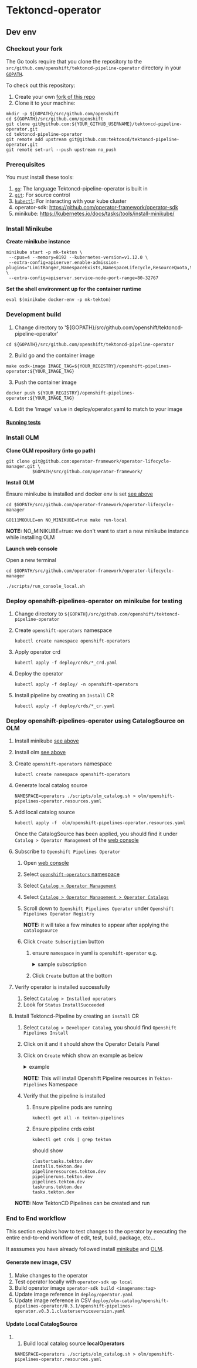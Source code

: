 # Tektoncd-operator

## Dev env

### Checkout your fork

The Go tools require that you clone the repository to the
`src/github.com/openshift/tektoncd-pipeline-operator` directory in your
[`GOPATH`](https://github.com/golang/go/wiki/SettingGOPATH).

To check out this repository:

1. Create your own
   [fork of this repo](https://help.github.com/articles/fork-a-repo/)
1. Clone it to your machine:

```shell
mkdir -p ${GOPATH}/src/github.com/openshift
cd ${GOPATH}/src/github.com/openshift
git clone git@github.com:${YOUR_GITHUB_USERNAME}/tektoncd-pipeline-operator.git
cd tektoncd-pipeline-operator
git remote add upstream git@github.com:tektoncd/tektoncd-pipeline-operator.git
git remote set-url --push upstream no_push
```

### Prerequisites
You must install these tools:

1. [`go`](https://golang.org/doc/install): The language Tektoncd-pipeline-operator is
   built in
1. [`git`](https://help.github.com/articles/set-up-git/): For source control
1. [`kubectl`](https://kubernetes.io/docs/tasks/tools/install-kubectl/): For
   interacting with your kube cluster
1. operator-sdk: https://github.com/operator-framework/operator-sdk
1. minikube: https://kubernetes.io/docs/tasks/tools/install-minikube/

### Install Minikube

**Create minikube instance**

```
minikube start -p mk-tekton \
 --cpus=4 --memory=8192 --kubernetes-version=v1.12.0 \
 --extra-config=apiserver.enable-admission-plugins="LimitRanger,NamespaceExists,NamespaceLifecycle,ResourceQuota,ServiceAccount,DefaultStorageClass,MutatingAdmissionWebhook"  \
 --extra-config=apiserver.service-node-port-range=80-32767
```

**Set the shell environment up for the container runtime**

```
eval $(minikube docker-env -p mk-tekton)
```

### Development build

1. Change directory to '${GOPATH}/src/github.com/openshift/tektoncd-pipeline-operator'
```
cd ${GOPATH}/src/github.com/openshift/tektoncd-pipeline-operator
```
2. Build go and the container image
```
make osdk-image IMAGE_TAG=${YOUR_REGISTRY}/openshift-pipelines-operator:${YOUR_IMAGE_TAG}
```
3. Push the container image
```
docker push ${YOUR_REGISTRY}/openshift-pipelines-operator:${YOUR_IMAGE_TAG}
```
4. Edit the 'image' value in deploy/operator.yaml to match to your image

#### [Running tests](docs/tests.md)

### Install OLM

**Clone OLM repository (into go path)**

```
git clone git@github.com:operator-framework/operator-lifecycle-manager.git \
          $GOPATH/src/github.com/operator-framework/
```

**Install OLM**

Ensure minikube is installed and docker env is set [see above](#install-minikube)

```
cd $GOPATH/src/github.com/operator-framework/operator-lifecycle-manager
```
```
GO111MODULE=on NO_MINIKUBE=true make run-local
```
**NOTE:** NO_MINIKUBE=true: we don't want to start a new minikube instance while installing OLM

**Launch web console**

Open a new terminal

```
cd $GOPATH/src/github.com/operator-framework/operator-lifecycle-manager
```

```
./scripts/run_console_local.sh
```

### Deploy openshift-pipelines-operator on minikube for testing

1. Change directory to `${GOPATH}/src/github.com/openshift/tektoncd-pipeline-operator`

1. Create `openshift-operators` namespace

   `kubectl create namespace openshift-operators`

1. Apply operator crd

   `kubectl apply -f deploy/crds/*_crd.yaml`

1. Deploy the operator

    `kubectl apply -f deploy/ -n openshift-operators`

1. Install pipeline by creating an `Install` CR

    `kubectl apply -f deploy/crds/*_cr.yaml`

### Deploy openshift-pipelines-operator using CatalogSource on OLM

1. Install minikube [see above](#install-minikube)
1. Install olm [see above](#install-olm)
1. Create `openshift-operators` namespace

   `kubectl create namespace openshift-operators`

2. Generate local catalog source

    `NAMESPACE=operators ./scripts/olm_catalog.sh > olm/openshift-pipelines-operator.resources.yaml`

1. Add local catalog source

    `kubectl apply -f  olm/openshift-pipelines-operator.resources.yaml`

    Once the CatalogSource has been applied, you should find it
    under `Catalog > Operator Management`  of the [web console]

1. Subscribe to `Openshift Pipelines Operator`
    1. Open [web console]
    1. Select [`openshift-operators` namespace](http://0.0.0.0:9000/status/ns/openshift-operators)
    1. Select [`Catalog > Operator Management`](http://0.0.0.0:9000/operatormanagement/ns/openshift-operators)
    1. Select [`Catalog > Operator Management > Operator Catalogs`](http://0.0.0.0:9000/operatormanagement/ns/openshift-operators/catalogsources)
    1. Scroll down to `Openshift Pipelines Operator` under `Openshift Pipelines Operator Registry`

        **NOTE:** it will take a few minutes to appear after applying the `catalogsource`

    1. Click `Create Subscription` button
        1. ensure `namespace` in yaml is `openshift-operator` e.g.
            <details>
              <summary> sample subscription </summary>

              ```yaml
                apiVersion: operators.coreos.com/v1alpha1
                kind: Subscription
                metadata:
                  generateName: openshift-pipelines-operator-
                  namespace: openshift-operators
                spec:
                  source: openshift-pipelines-operator-registry
                  sourceNamespace: openshift-operators
                  name: openshift-pipelines-operator
                  startingCSV: openshift-pipelines-operator.v0.3.1
                  channel: alpha
              ```
            </details>
        1. Click `Create` button at the bottom

  1. Verify operator is installed successfully
      1. Select `Catalog > Installed operators`
      1. Look for `Status` `InstallSucceeded`

1. Install Tektoncd-Pipeline by creating an `install` CR
    1. Select `Catalog > Developer Catalog`, you should find `Openshift Pipelines Install`
    1. Click on it and it should show the Operator Details Panel
    1. Click on `Create` which show an example as below
        <details>
        <summary> example </summary>

        ```yaml
            apiVersion: tekton.dev/v1alpha1
            kind: Install
            metadata:
            name: pipelines-install
            namespace: openshift-pipelines-operator
            spec: {}
        ```
        </details>

        **NOTE:** This will install Openshift Pipeline resources in `Tekton-Pipelines` Namespace
    1. Verify that the pipeline is installed
        1. Ensure pipeline pods are running

           `kubectl get all -n tekton-pipelines`

        1. Ensure pipeline crds exist

           `kubectl get crds | grep tekton`

           should show

           ```shell
           clustertasks.tekton.dev
           installs.tekton.dev
           pipelineresources.tekton.dev
           pipelineruns.tekton.dev
           pipelines.tekton.dev
           taskruns.tekton.dev
           tasks.tekton.dev
           ```
    **NOTE:** Now TektonCD Pipelines can be created and run

### End to End workflow

This section explains how to test changes to the operator by executing the entire end-to-end workflow of edit, test, build, package, etc... 

It asssumes you have already followed install [minikube](#install-minikube) and [OLM](#install-olm).

#### Generate new image, CSV

1. Make changes to the operator
1. Test operator locally with `operator-sdk up local`
1. Build operator image `operator-sdk build <imagename:tag>`
1. Update image reference in `deploy/operator.yaml`
1. Update image reference in CSV `deploy/olm-catalog/openshift-pipelines-operator/0.3.1/openshift-pipelines-operator.v0.3.1.clusterserviceversion.yaml`

#### Update Local CatalogSource

1. 1. Build local catalog source **localOperators**

    `NAMESPACE=operators ./scripts/olm_catalog.sh > olm/openshift-pipelines-operator.resources.yaml`

[web console]: http://localhost:9000
